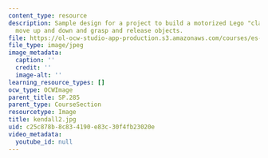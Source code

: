 ```yaml
---
content_type: resource
description: Sample design for a project to build a motorized Lego "claw" that can
  move up and down and grasp and release objects.
file: https://ol-ocw-studio-app-production.s3.amazonaws.com/courses/es-293-lego-robotics-spring-2007/c25c878b8c834190e83c30f4fb23020e_kendall2.jpg
file_type: image/jpeg
image_metadata:
  caption: ''
  credit: ''
  image-alt: ''
learning_resource_types: []
ocw_type: OCWImage
parent_title: SP.285
parent_type: CourseSection
resourcetype: Image
title: kendall2.jpg
uid: c25c878b-8c83-4190-e83c-30f4fb23020e
video_metadata:
  youtube_id: null
---
```

